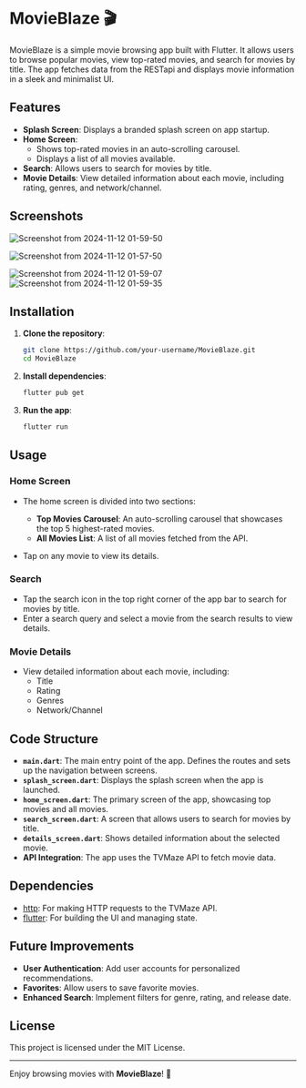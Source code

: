 # MovieBlaze 🎬

MovieBlaze is a simple movie browsing app built with Flutter. It allows users to browse popular movies, view top-rated movies, and search for movies by title. The app fetches data from the RESTapi and displays movie information in a sleek and minimalist UI.

## Features

- **Splash Screen**: Displays a branded splash screen on app startup.
- **Home Screen**: 
  - Shows top-rated movies in an auto-scrolling carousel.
  - Displays a list of all movies available.
- **Search**: Allows users to search for movies by title.
- **Movie Details**: View detailed information about each movie, including rating, genres, and network/channel.
  
## Screenshots

<p align="center">
  
![Screenshot from 2024-11-12 01-59-50](https://github.com/user-attachments/assets/e90e29e8-dc05-4d5f-b8b9-ae4ec312de10)


![Screenshot from 2024-11-12 01-57-50](https://github.com/user-attachments/assets/e3600dbd-f599-4338-a025-9a16f606b404)


![Screenshot from 2024-11-12 01-59-07](https://github.com/user-attachments/assets/7ad1a702-720d-49a8-8893-1b58286bfc53)
![Screenshot from 2024-11-12 01-59-35](https://github.com/user-attachments/assets/d1e82619-8b7f-4b5f-8b6d-9a65ef3b576a)




</p>

## Installation

1. **Clone the repository**:

   ```bash
   git clone https://github.com/your-username/MovieBlaze.git
   cd MovieBlaze
   ```

2. **Install dependencies**:

   ```bash
   flutter pub get
   ```

3. **Run the app**:

   ```bash
   flutter run
   ```

## Usage

### Home Screen

- The home screen is divided into two sections:
  - **Top Movies Carousel**: An auto-scrolling carousel that showcases the top 5 highest-rated movies.
  - **All Movies List**: A list of all movies fetched from the API.

- Tap on any movie to view its details.

### Search

- Tap the search icon in the top right corner of the app bar to search for movies by title.
- Enter a search query and select a movie from the search results to view details.

### Movie Details

- View detailed information about each movie, including:
  - Title
  - Rating
  - Genres
  - Network/Channel

## Code Structure

- **`main.dart`**: The main entry point of the app. Defines the routes and sets up the navigation between screens.
- **`splash_screen.dart`**: Displays the splash screen when the app is launched.
- **`home_screen.dart`**: The primary screen of the app, showcasing top movies and all movies.
- **`search_screen.dart`**: A screen that allows users to search for movies by title.
- **`details_screen.dart`**: Shows detailed information about the selected movie.
- **API Integration**: The app uses the TVMaze API to fetch movie data.

## Dependencies

- [http](https://pub.dev/packages/http): For making HTTP requests to the TVMaze API.
- [flutter](https://flutter.dev): For building the UI and managing state.

## Future Improvements

- **User Authentication**: Add user accounts for personalized recommendations.
- **Favorites**: Allow users to save favorite movies.
- **Enhanced Search**: Implement filters for genre, rating, and release date.

## License

This project is licensed under the MIT License.

---

Enjoy browsing movies with **MovieBlaze**! 🚀
